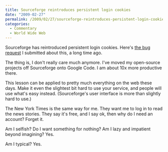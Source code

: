 ```yaml
---
title: Sourceforge reintroduces persistent login cookies
date: "2009-02-27"
permalink: /2009/02/27/sourceforge-reintroduces-persistent-login-cookies/
categories:
  - Commentary
  - World Wide Web
---
```

Sourceforge has reintroduced persistent login cookies. Here's [the bug request][1] I submitted about this, a long time ago.

The thing is, I don't really care much anymore. I've moved my open-source projects off Sourceforge onto Google Code. I am about 10x more productive there.

This lesson can be applied to pretty much everything on the web these days. Make it even the slightest bit hard to use your service, and people will use what's easy instead. (Sourceforge's user interface is more than slightly hard to use.)

The New York Times is the same way for me. They want me to log in to read the news stories. They say it's free, and I say ok, then why do I need an account? Forget it.

Am I selfish? Do I want something for nothing? Am I lazy and impatient beyond imagining? Yes.

Am I typical? Yes.

 [1]: http://sourceforge.net/tracker/?func=detail&#038;atid=350001&#038;aid=1855476&#038;group_id=1
